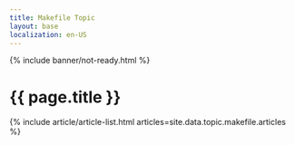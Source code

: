```yaml
---
title: Makefile Topic
layout: base
localization: en-US
---
```


{% include banner/not-ready.html %}

# {{ page.title }}

{% include article/article-list.html 
  articles=site.data.topic.makefile.articles
%}
